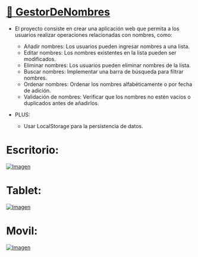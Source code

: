 # [👤 GestorDeNombres](https://davidfrontenddev.github.io/GestorDeNombres/)

- El proyecto consiste en crear una aplicación web que permita a los usuarios realizar operaciones relacionadas con nombres, como:

  - Añadir nombres: Los usuarios pueden ingresar nombres a una lista.
  - Editar nombres: Los nombres existentes en la lista pueden ser modificados.
  - Eliminar nombres: Los usuarios pueden eliminar nombres de la lista.
  - Buscar nombres: Implementar una barra de búsqueda para filtrar nombres.
  - Ordenar nombres: Ordenar los nombres alfabéticamente o por fecha de adición.
  - Validación de nombres: Verificar que los nombres no estén vacíos o duplicados antes de añadirlos.

- PLUS:
  - Usar LocalStorage para la persistencia de datos.

# Escritorio:

[![Imagen](https://i.imgur.com/mAF0vJ2.png)](https://davidfrontenddev.github.io/GestorDeNombres/)

# Tablet:

[![Imagen](https://i.imgur.com/RQiW8BB.png)](https://davidfrontenddev.github.io/GestorDeNombres/)

# Movil:

[![Imagen](https://i.imgur.com/O2ynEPm.png)](https://davidfrontenddev.github.io/GestorDeNombres/)
